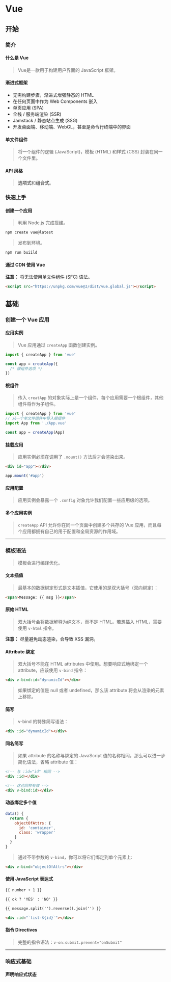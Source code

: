 # Vue

## 开始

### 简介

#### 什么是 Vue

> Vue是一款用于构建用户界面的 JavaScript 框架。

#### 渐进式框架

- 无需构建步骤，渐进式增强静态的 HTML
- 在任何页面中作为 Web Components 嵌入
- 单页应用 (SPA)
- 全栈 / 服务端渲染 (SSR)
- Jamstack / 静态站点生成 (SSG)
- 开发桌面端、移动端、WebGL，甚至是命令行终端中的界面

#### 单文件组件

> 将一个组件的逻辑 (JavaScript)，模板 (HTML) 和样式 (CSS) 封装在同一个文件里。

#### API 风格

> **选项式**和**组合式**。

### 快速上手

#### 创建一个应用

> 利用 Node.js 完成搭建。

```bash
npm create vue@latest
```

> 发布到环境。

```bash
npm run buiild
```

#### 通过 CDN 使用 Vue

**注意：** 将无法使用单文件组件 (SFC) 语法。

```html
<script src="https://unpkg.com/vue@3/dist/vue.global.js"></script>
```

## 基础

### 创建一个 Vue 应用

#### 应用实例

> Vue 应用通过 `createApp` 函数创建实例。

```js
import { createApp } from 'vue'

const app = createApp({
  /* 根组件选项 */
})
```

#### 根组件

> 传入 `creatApp` 的对象实际上是一个组件，每个应用需要一个根组件，其他组件将作为子组件。

```js
import { createApp } from 'vue'
// 从一个单文件组件中导入根组件
import App from './App.vue'

const app = createApp(App)
```

#### 挂载应用

> 应用实例必须在调用了 `.mount()` 方法后才会渲染出来。

```html
<div id="app"></div>
```

```js
app.mount('#app')
```

#### 应用配置

> 应用实例会暴露一个 `.config` 对象允许我们配置一些应用级的选项。

#### 多个应用实例

> `createApp` API 允许你在同一个页面中创建多个共存的 Vue 应用，而且每个应用都拥有自己的用于配置和全局资源的作用域。

---

### 模板语法

> 模板会进行编译优化。

#### 文本插值

> 最基本的数据绑定形式是文本插值，它使用的是双大括号（双向绑定）：

```html
<span>Message: {{ msg }}</span>
```

#### 原始 HTML

> 双大括号会将数据解释为纯文本，而不是 HTML。若想插入 HTML，需要使用 `v-html` 指令。

**注意：** 尽量避免动态渲染，会导致 XSS 漏洞。

#### Attribute 绑定

> 双大括号不能在 HTML attributes 中使用。想要响应式地绑定一个 attribute，应该使用 `v-bind` 指令：

```html
<div v-bind:id="dynamicId"></div>
```

> 如果绑定的值是 null 或者 undefined，那么该 attribute 将会从渲染的元素上移除。

#### 简写

> v-bind 的特殊简写语法：

```html
<div :id="dynamicId"></div>
```

#### 同名简写

> 如果 attribute 的名称与绑定的 JavaScript 值的名称相同，那么可以进一步简化语法，省略 attribute 值：

```html
<!-- 与 :id="id" 相同 -->
<div :id></div>

<!-- 这也同样有效 -->
<div v-bind:id></div>
```

#### 动态绑定多个值

```js
data() {
  return {
    objectOfAttrs: {
      id: 'container',
      class: 'wrapper'
    }
  }
}
```

> 通过不带参数的 `v-bind`，你可以将它们绑定到单个元素上:

```html
<div v-bind="objectOfAttrs"></div>
```

#### 使用 JavaScript 表达式

```html
{{ number + 1 }}

{{ ok ? 'YES' : 'NO' }}

{{ message.split('').reverse().join('') }}

<div :id="`list-${id}`"></div>
```

#### 指令 Directives

> 完整的指令语法：`v-on:submit.prevent="onSubmit"`

---

### 响应式基础

#### 声明响应式状态
